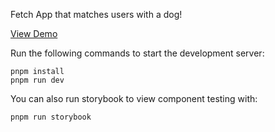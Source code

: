 Fetch App that matches users with a dog!

[View Demo](https://fetch-adct3us2j-n8urm8.vercel.app/)

Run the following commands to start the development server:

```
pnpm install
pnpm run dev
```

You can also run storybook to view component testing with:

```
pnpm run storybook
```
